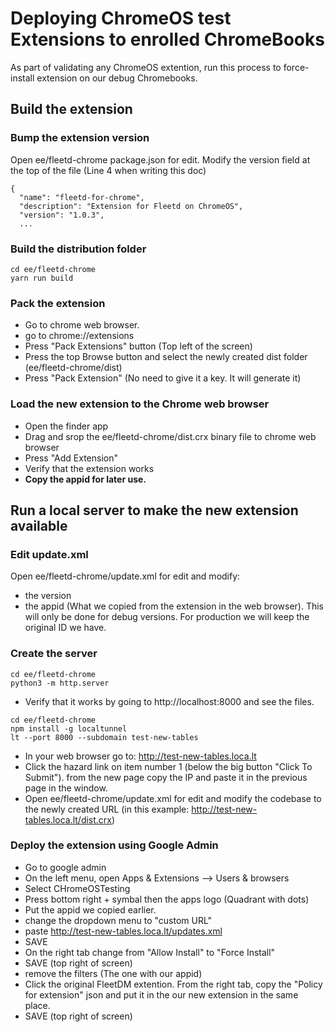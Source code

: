 # Deploying ChromeOS test Extensions to enrolled ChromeBooks

As part of validating any ChromeOS extention, run this process to force-install extension on our debug Chromebooks.

## Build the extension

### Bump the extension version

Open ee/fleetd-chrome package.json for edit.
Modify the version field at the top of the file (Line 4 when writing this doc)
```
{
  "name": "fleetd-for-chrome",
  "description": "Extension for Fleetd on ChromeOS",
  "version": "1.0.3",
  ...
```

### Build the distribution folder

```
cd ee/fleetd-chrome
yarn run build
```

### Pack the extension

- Go to chrome web browser.
- go to chrome://extensions
- Press "Pack Extensions" button (Top left of the screen)
- Press the top Browse button and select the newly created dist folder (ee/fleetd-chrome/dist)
- Press "Pack Extension" (No need to give it a key. It will generate it)

### Load the new extension to the Chrome web browser

- Open the finder app 
- Drag and srop the ee/fleetd-chrome/dist.crx binary file to chrome web browser
- Press "Add Extension"
- Verify that the extension works
- **Copy the appid for later use.**



## Run a local server to make the new extension available

### Edit update.xml
Open ee/fleetd-chrome/update.xml for edit and modify:
- the version
- the appid (What we copied from the extension in the web browser). This will only be done for debug versions. For production we will keep the original ID we have.

### Create the server

```
cd ee/fleetd-chrome
python3 -m http.server
```
- Verify that it works by going to http://localhost:8000 and see the files.

```
cd ee/fleetd-chrome
npm install -g localtunnel
lt --port 8000 --subdomain test-new-tables
```
- In your web browser go to: http://test-new-tables.loca.lt
- Click the hazard link on item number 1 (below the big button "Click To Submit"). from the new page copy the IP and paste it in the previous page in the window.
- Open ee/fleetd-chrome/update.xml for edit and modify the codebase to the newly created URL (in this example: http://test-new-tables.loca.lt/dist.crx)

### Deploy the extension using Google Admin

- Go to google admin
- On the left menu, open Apps & Extensions --> Users & browsers
- Select CHromeOSTesting
- Press bottom right + symbal then the apps logo (Quadrant with dots)
- Put the appid we copied earlier.
- change the dropdown menu to "custom URL"
- paste http://test-new-tables.loca.lt/updates.xml
- SAVE
- On the right tab change from "Allow Install" to "Force Install"
- SAVE (top right of screen)
- remove the filters (The one with our appid)
- Click the original FleetDM extention. From the right tab, copy the "Policy for extension" json and put it in the our new extension in the same place.
- SAVE (top right of screen)






